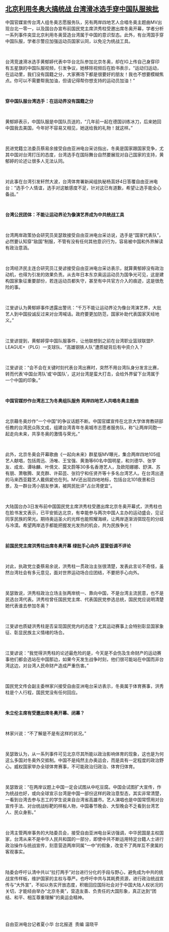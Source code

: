 <!--1643969910000-->
[北京利用冬奥大搞统战  台湾滑冰选手穿中国队服挨批](https://www.rfa.org/mandarin/yataibaodao/gangtai/hx-02042022051746.html)
------

<p>中国官媒宣传台湾人组冬奥志愿服务队，另有两岸四地艺人合唱冬奥主题曲MV出现台北一零一，以及国台办宣布前国民党主席洪秀柱受邀出席冬奥开幕，学者分析一系列事件突显北京利用冬奥营造台湾属于中国的意识型态。此外，有台湾国手穿中国队服，学者示警应加强运动员国家认同，以免沦为统战工具。</p><p> </p><p>台湾竞速滑冰选手黄郁婷代表中华台北队参加北京冬奥，却在IG上传自己身穿印有五星旗的中国队服视频，引发争议，她移除视频后在脸书表示，“运动归运动，在运动里，我们没有国籍之分，大家赛场下都是很要好的朋友！我也不想要模糊焦点。你可以不需要帮我加油，但请记得帮你想支持的运动员加油！”</p><p> </p><p><strong>穿中国队服台湾选手：在运动界没有国籍之分</strong></p><p> </p><p>黄郁婷表示，中国队服是中国队员送的，“几年前一起在德国训练冰刀，后来她回中国我去美国，今年好不容易又相见，她送给我的礼物！就这样。”</p><p> </p><p>民进党籍立法委员蔡易余接受自由亚洲电台采访指出，冬奥是国家跟国家竞争，尤其中国对台湾打压的态度，台湾选手在国际舞台自然要展现对自己国家的支持，黄郁婷的论述让很多人无法认同。</p><p> </p><p>对此事在台湾引发轩然大波，台湾体育署新闻组执秘杨莒妤4日答覆自由亚洲电台：“选手个人情谊，选手对这敏感度不足，针对这已有道歉，希望让选手能全心备战。”</p><p> </p><p><strong>台湾公民团体：不能让运动界沦为像演艺界成为中共统战工具</strong></p><p> </p><p>台湾两岸政策协会研究员吴瑟致接受自由亚洲电台采访说，选手是“国家代表队”，必然要认知穿“敌国”制服，不管有没有任何其他意识行为，容易被中国和外界解读有政治意涵。</p><p> </p><p>台湾经济民主连合研究员江旻谚接受自由亚洲电台采访表示，就算黄郁婷没有政治动机，也得为引发的效果负责。从去年日本东京奥运运动员为国争光可见，这是建构国家象征重要部份，若连运动员都失守，甚至有中共官方介入的痕迹，这是很危险的事。</p><p> </p><p>江旻谚认为黄郁婷事件透露出警讯：“千万不能让运动界沦为像台湾演艺界，大批艺人到中国投诚反过来对台湾喊话。政府要更加防范，国家补助代表国家天经地义。”</p><p> </p><p>江旻谚提到，黄郁婷穿中国队服事件，让他联想到之前在台湾职业篮球联盟P. LEAGUE+（PLG）一支球队、“高雄钢铁人队”遭质疑背后有中资介入？</p><p> </p><p>江旻谚说：“会不会在关键时刻代表台湾出赛时，突然不用台湾队身分发言比赛，转而代表‘中国台湾队’或‘中国队’，这对台湾是蛮大打击，会给外界留下台湾属于一个中国的印象。”</p><p> </p><p><strong>中国官媒炒作台湾志工为冬奥组队服务</strong> <strong>两岸四地艺人共唱冬奥主题曲</strong></p><p> </p><p>北京藉冬奥炒作“一个中国”的争议话题不断。中国官媒宣传在北京大学体育教研部任教的台湾民众陈文成，组建台湾青年冬奥城市志愿者服务队，称“让两岸同胞一起走向未来，共享冬奥的激情与荣光。”</p><p> </p><p>此外，北京冬奥会开幕歌曲《一起向未来》群星版MV曝光，集合两岸四地105组艺人献唱，包括周迅、汤唯、王宝强、黄渤等60名中国明星，和刘德华、张学友、成龙、谭咏麟、叶倩文、莫文蔚等30多名香港艺人，及欧阳娜娜、舒淇、苏有朋、萧敬腾、吴克群、许茹芸、张钧宁和任贤齐等十多名台湾艺人。在台湾出道的马来西亚籍艺人戴佩妮也在列。MV还出现四地地标，包括台北101夜景和日景，及一群台湾小朋友参演，被网民批评“占台湾便宜”。</p><p> </p><p>大陆国台办3日发布前中国国民党主席洪秀柱受邀出席北京冬奥开幕式，洪秀柱也在脸书发文表示，已平安抵达北京，有幸能参与两次中国人主办的运动盛会，见证同享民族的荣光。期待奥运圣火的光辉也能照耀海峡，让两岸逐渐消弭现在的分歧与冷漠。希望两岸选手都能把握发光发热的机会，共为民族争光！</p><p> </p><p><strong>前国民党主席洪秀柱出席冬奥开幕</strong> <strong>绿批手心向外</strong> <strong>蓝营低调不评论</strong></p><p> </p><p>对此，执政党立委蔡易余说，洪秀柱一贯政治主张很清楚，发表此言论不奇怪，虽然台湾社会有多元意见，面对世界运动场合应团结，不要把手心向外。</p><p> </p><p>吴瑟致说，洪秀柱政治立场主张两岸统一、靠向中国，不是台湾主流民意，也不是民选台湾代表。洪秀柱曾任国民党主席、代表国民党参选总统，国民党应说明清楚她代表谁去参加冬奥？</p><p> </p><p>江旻谚也质疑洪秀柱是否呈现国民党内的态度？尤其运动赛事上会特别彰显国家象征、彰显民族主义情绪的场合。</p><p> </p><p>江旻谚说：“我觉得洪秀柱的论述最危险的是，今天是不会伤及生命财产的运动赛事他们都会选站在中国那边，如果今天发生战争时刻，他们很可能站在中国而非台湾这边，对台湾人民命财产造成严重伤害。”</p><p> </p><p>国民党文传会副主委林家兴接受自由亚洲电台采访表示，冬奥属于体育赛事，洪秀柱是个人行程，国民党没有任何回应。</p><p> </p><p><strong>朱立伦主席有受邀出席冬奥开幕、闭幕？</strong></p><p> </p><p>林家兴说：“不了解是不是有这样的状况。”</p><p> </p><p>吴瑟致认为，从一系列事件可见北京尽其所能以政治影响体育的现象，这也是为何这么多国对冬奥外交抵制。中国不是纯然主办奥运会，而是具有一定程度的政治野心。威权国家举办全球体育赛事，不可能政治归政治、体育归体育。</p><p> </p><p>吴瑟致说：“在两岸议题上中国一定会试图从中吃豆腐。中国会试图扩大宣传，作为统战也好，或向全球宣示台湾是中国一部份这样的政治意型态，其实非常清楚，一看到台湾去参与志工的学生说来自台湾省高雄市。艺人演唱也是中国常惯用对台宣传手法、对台统战标靶的样板人物，中国春节晚会、大型晚会不乏看到台湾艺人、民众身影。”</p><p> </p><p>台湾主管两岸事务的大陆委员会，接受自由亚洲电台采访强调，中华民国是主权国家，台湾从来不是中华人民共和国的一部分，即使中共不断运用特定台籍人士进行政治操作与统战宣传，刻意营造两岸同属“一中”的假象，改变不了两岸互不隶属的客观事实。</p><p> </p><p>陆委会呼吁认清中共以“拉打两手”对台进行分化的手段与野心，避免成为中共的统战宣传样板，维护国家的主权与尊严。也呼吁中共与其耗费资源，进行政治统战宣传与“大外宣”，不如以务实开放态度，积极回应国际社会对于中国大陆人权状况的关切，才能经由举办“北京冬奥”，营造友善、负责任的大国形象，真正达到“团结、和平、相互尊重理解”的奥运会精神。</p><p><br/><br/><br/>自由亚洲电台记者夏小华 台北报道  责编 温晓平</p>
